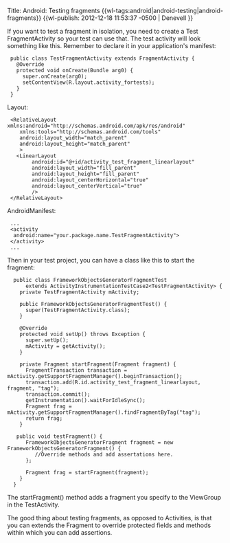 Title: Android: Testing fragments
{{wl-tags:android|android-testing|android-fragments}}
{{wl-publish: 2012-12-18 11:53:37 -0500 | Denevell }}

If you want to test a fragment in isolation, you need to create a Test FragmentActivity so your test can use that. The test activity will look something like this. Remember to declare it in your application's manifest:

     public class TestFragmentActivity extends FragmentActivity {
       @Override
       protected void onCreate(Bundle arg0) {
         super.onCreate(arg0);
         setContentView(R.layout.activity_fortests);
       }
     }

Layout:

     <RelativeLayout xmlns:android="http://schemas.android.com/apk/res/android"
        xmlns:tools="http://schemas.android.com/tools"
        android:layout_width="match_parent"
        android:layout_height="match_parent"
        >
       <LinearLayout
            android:id="@+id/activity_test_fragment_linearlayout"
            android:layout_width="fill_parent"
            android:layout_height="fill_parent"
            android:layout_centerHorizontal="true"
            android:layout_centerVertical="true"
            />
     </RelativeLayout>

AndroidManifest:

     ...
     <activity
      android:name="your.package.name.TestFragmentActivity">
     </activity>
     ...

Then in your test project, you can have a class like this to start the fragment:

      public class FrameworkObjectsGeneratorFragmentTest 
          extends ActivityInstrumentationTestCase2<TestFragmentActivity> {
        private TestFragmentActivity mActivity;
     
        public FrameworkObjectsGeneratorFragmentTest() {
          super(TestFragmentActivity.class);
        }
     
        @Override
        protected void setUp() throws Exception {
          super.setUp();
          mActivity = getActivity();
        }
      
        private Fragment startFragment(Fragment fragment) {
          FragmentTransaction transaction = mActivity.getSupportFragmentManager().beginTransaction();
          transaction.add(R.id.activity_test_fragment_linearlayout, fragment, "tag");
          transaction.commit();
          getInstrumentation().waitForIdleSync();
          Fragment frag = mActivity.getSupportFragmentManager().findFragmentByTag("tag");
          return frag;
        }
     
       public void testFragment() {
          FrameworkObjectsGeneratorFragment fragment = new FrameworkObjectsGeneratorFragment() {
             //Override methods and add assertations here.
          };
      
          Fragment frag = startFragment(fragment);
        }
      }

The startFragment() method adds a fragment you specify to the ViewGroup in the TestActivity. 

The good thing about testing fragments, as opposed to Activities, is that you can extends the Fragment to override protected fields and methods within which you can add assertions.
